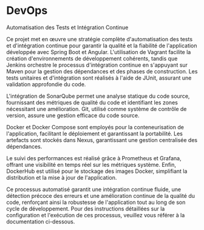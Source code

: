 # DevOps
Automatisation des Tests et Intégration Continue

Ce projet met en œuvre une stratégie complète d'automatisation des tests et d'intégration continue pour garantir la qualité et la fiabilité de l'application développée avec Spring Boot et Angular. L'utilisation de Vagrant facilite la création d'environnements de développement cohérents, tandis que Jenkins orchestre le processus d'intégration continue en s'appuyant sur Maven pour la gestion des dépendances et des phases de construction. Les tests unitaires et d'intégration sont réalisés à l'aide de JUnit, assurant une validation approfondie du code.

L'intégration de SonarQube permet une analyse statique du code source, fournissant des métriques de qualité du code et identifiant les zones nécessitant une amélioration. Git, utilisé comme système de contrôle de version, assure une gestion efficace du code source.

Docker et Docker Compose sont employés pour la conteneurisation de l'application, facilitant le déploiement et garantissant la portabilité. Les artefacts sont stockés dans Nexus, garantissant une gestion centralisée des dépendances.

Le suivi des performances est réalisé grâce à Prometheus et Grafana, offrant une visibilité en temps réel sur les métriques système. Enfin, DockerHub est utilisé pour le stockage des images Docker, simplifiant la distribution et la mise à jour de l'application.

Ce processus automatisé garantit une intégration continue fluide, une détection précoce des erreurs et une amélioration continue de la qualité du code, renforçant ainsi la robustesse de l'application tout au long de son cycle de développement. Pour des instructions détaillées sur la configuration et l'exécution de ces processus, veuillez vous référer à la documentation ci-dessous.

